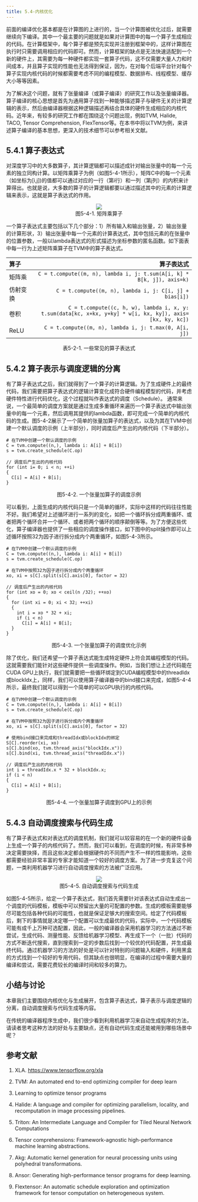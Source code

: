 ```yaml
---
title: 5.4-内核优化
---
```



前面的编译优化基本都是在计算图的上进行的，当一个计算图被优化过后，就需要继续向下编译。其中一个最主要的问题就是如果对计算图中的每一个算子生成相应的代码。在计算框架中，每个算子都是预先实现并注册到框架中的，这样计算图在执行时只需要调用相应的代码即可。然而，计算框架的缺点是无法快速适配到一个新的硬件上，其需要为每一种硬件都实现一套算子代码，这不仅需要大量人力和时间成本，并且算子实现的性能也无法得到保证，因为，在对每个后端平台针对每个算子实现内核代码的时候都需要考虑不同的编程模型、数据排布、线程模型、缓存大小等等因素。

为了解决这个问题，就有了张量编译（或算子编译）的研究工作以及张量编译器。算子编译的核心思想是首先为通用算子找到一种能够描述算子与硬件无关的计算逻辑的表示，然后由编译器根据这种逻辑描述再结合具体的硬件生成相应的内核代码。近年来，有较多的研究工作都在围绕这个问题出现，例如TVM, Halide, TACO, Tensor Comprehension, FlexTensor等。在本书中将以TVM为例，来讲述算子编译的基本思想，更深入的技术细节可以参考相关文献。

## 5.4.1 算子表达式
对深度学习中的大多数算子，其计算逻辑都可以描述成针对输出张量中的每一个元素的独立同构计算。以矩阵乘算子为例（如图5-4-1所示），矩阵C中的每一个元素（如坐标为[i,j])的值都可以通过对应的一行（第i行）和一列（第j列）的内积来计算得出。也就是说，大多数的算子的计算逻辑都要以通过描述其中的元素的计算逻辑来表示，这就是算子表达式的作用。

<center> <img src="./img/5-4-1-matmul.png"  /></center>
<center>图5-4-1. 矩阵乘算子</center>

一个算子表达式主要包括以下几个部分：1）所有输入和输出张量，2）输出张量的计算形状，3）输出张量中每一个元素的计算表达式，其中包括元素的在张量中的位置参数，一般以lambda表达式的形式描述为坐标参数的匿名函数。如下面表中每一行为上述矩阵乘算子在TVM中的算子表达式。

<center>

| 算子 | 算子表达式 | 
| :-----| ----: | 
| 矩阵乘 | ```C = t.compute((m, n), lambda i, j: t.sum(A[i, k] * B[k, j]), axis=k)``` | 
| 仿射变换 | ```C = t.compute((m, n), lambda i, j: C[i, j] + bias[i])```| 
| 卷积 | ```C = t.compute((c, h, w), lambda i, x, y: t.sum(data[kc, x+kx, y+ky] * w[i, kx, ky]), axis=[kx, ky, kc])``` |
| ReLU | ```C = t.compute((m, n), lambda i, j: t.max(0, A[i, j])``` |
</center>
<center>表5-2-1. 一些常见的算子表达式</center>


## 5.4.2 算子表示与调度逻辑的分离
有了算子表达式之后，我们就得到了一个算子的计算逻辑。为了生成硬件上的最终代码，我们需要把算子表达式的逻辑计算变化成符合硬件编程模型的代码，并考虑硬件特性进行代码优化，这个过程就叫作表达式的调度（Schedule）。
通常来说，一个最简单的调度方案就是通过生成多重循环来遍历一个算子表达式中输出张量中的每一个元素，然后调用其提供的lambda函数，即可完成一个简单的内核代码的生成。图5-4-2展示了一个简单的张量加算子的表达式，以及为其在TVM中创建一个默认调度的示例（上半部分），同时调度后产生出的内核代码（下半部分）。

```
# 在TVM中创建一个默认调度的示例
C = tvm.compute((n,), lambda i: A[i] + B[i])
s = tvm.create_schedule(C.op)
```
```
// 调度后产生出的内核代码
for (int i= 0; i < n; ++i)
{
  C[i] = A[i] + B[i];
}
```
<center>图5-4-2. 一个张量加算子的调度示例</center>

可以看到，上面生成的内核代码只是一个简单的循环，实际中这样的代码往往性能不好。我们希望对上述循环进行一系列的变化，如把一个循环拆分成两重循环、或者把两个循环合并一个循环、或者把两个循环的顺序颠倒等等。为了方便这些优化，算子编译器也提供了一些相应的调度操作接口，如下图中的split操作即可以上述循环按照32为因子进行拆分成内个两重循环，如图5-4-3所示。

```
# 在TVM中创建一个默认调度的示例
C = tvm.compute((n,), lambda i: A[i] + B[i])
s = tvm.create_schedule(C.op)

# 在TVM中按照32为因子进行拆分成内个两重循环
xo, xi = s[C].split(s[C].axis[0], factor = 32)
```

```
// 调度后产生出的内核代码
for (int xo = 0; xo < ceil(n /32); ++xo)
{
  for (int xi = 0; xi < 32; ++xi)
  {
    int i = xo * 32 + xi;
    if (i < n)
      C[i] = A[i] + B[i];
  }
}
```
<center>图5-4-3. 一个张量加算子的调度优化示例</center>

除了优化，我们还希望一个算子表达式能生成特定硬件上符合其编程模型的代码。这就需要我们能针对这些硬件提供一些调度操作。例如，当我们想让上述代码能在CUDA GPU上执行，我们就需要把一些循环绑定到CUDA编程模型中的threadIdx或blockIdx上，同样，我们可以使用算子编译器中的bind接口来完成，如图5-4-4所示，最终我们就可以得到一个简单的可以GPU执行的内核代码。

```
# 在TVM中创建一个默认调度的示例
C = tvm.compute((n,), lambda i: A[i] + B[i])
s = tvm.create_schedule(C.op)

# 在TVM中按照32为因子进行拆分成内个两重循环
xo, xi = s[C].split(s[C].axis[0], factor = 32)

# 使用bind接口来完成和threadIdx或blockIdx的绑定
S[C].reorder(xi, xo)
s[C].bind(xo, tvm.thread_axis("blockIdx.x"))
s[C].bind(xi, tvm.thread_axis("threadIdx.x"))
```

```
// 调度后产生出的内核代码
int i = threadIdx.x * 32 + blockIdx.x; 
if (i < n)
{
  C[i] = A[i] + B[i];
}
```
<center>图5-4-4. 一个张量加算子调度到GPU上的示例</center>

## 5.4.3 自动调度搜索与代码生成

有了算子表达式和对表达式的调度机制，我们就可以较容易的在一个新的硬件设备上生成一个算子的内核代码了。然而，我们可以看到，在调度的时候，有非常多种决定需要抉择，而且这些决定都会根据硬件的不同而产生不一样的性能影响，这些都需要经验非常丰富的专家才能知道一个较好的调度方案。为了进一步克复这个问题，一类利用机器学习进行自动调度搜索的方法被广泛应用。

<center> <img src="./img/5-4-5-search.png"  /></center>
<center>图5-4-5. 自动调度搜索与代码生成</center>

如图5-4-5所示，给定一个算子表达式，我们首先需要针对该表达式自动生成出一个调度的代码模板，模板中可以预留出大量的可配置的参数。生成的模板需要能够尽可能包括各种代码的可能性，也就是保证足够大的搜索空间。给定了代码模板后，剩下的事情就是决定哪一个配置可以生成最优的代码，实际中，一个代码模板可能有成千上万种可选配置，因此，一般的编译器会采用机器学习的方法通过不断尝试，生成代码、测量性能、反馈给机器学习模型、再生成下一个（一批）代码的方式不断迭代搜索，直到搜索到一定的步数后找到一个较优的代码配置，并生成最终代码。通过机器学习的方法的好处是可以针对特别的问题输入和硬件，利用黑盒的方式找到一个较好的专用代码，但其缺点也很明显，在编译的过程中需要大量的编译和尝试，需要花费较长的编译时间和较多的算力。

## 小结与讨论

本章我们主要围绕内核优化与生成展开，包含算子表达式，算子表示与调度逻辑的分离，自动调度搜索与代码生成等内容。

在传统的编译器程序生成中，我们很少看到利用机器学习来自动生成程序的方法，请读者思考这种方法的好处与主要缺点，还有自动代码生成还能被用到哪些场景中呢？

## 参考文献

1. XLA. https://www.tensorflow.org/xla

2. TVM: An automated end to-end optimizing compiler for deep learn

3. Learning to optimize tensor programs

4. Halide: A language and compiler for optimizing parallelism, locality, and recomputation in image processing pipelines.

5. Triton: An Intermediate Language and Compiler for Tiled Neural Network Computations

6. Tensor comprehensions: Framework-agnostic high-performance machine learning abstractions.

7. Akg: Automatic kernel generation for neural processing units using polyhedral transformations.

8. Ansor: Generating high-performance tensor programs for deep learning.

9. Flextensor: An automatic schedule exploration and optimization framework for tensor computation on heterogeneous system.